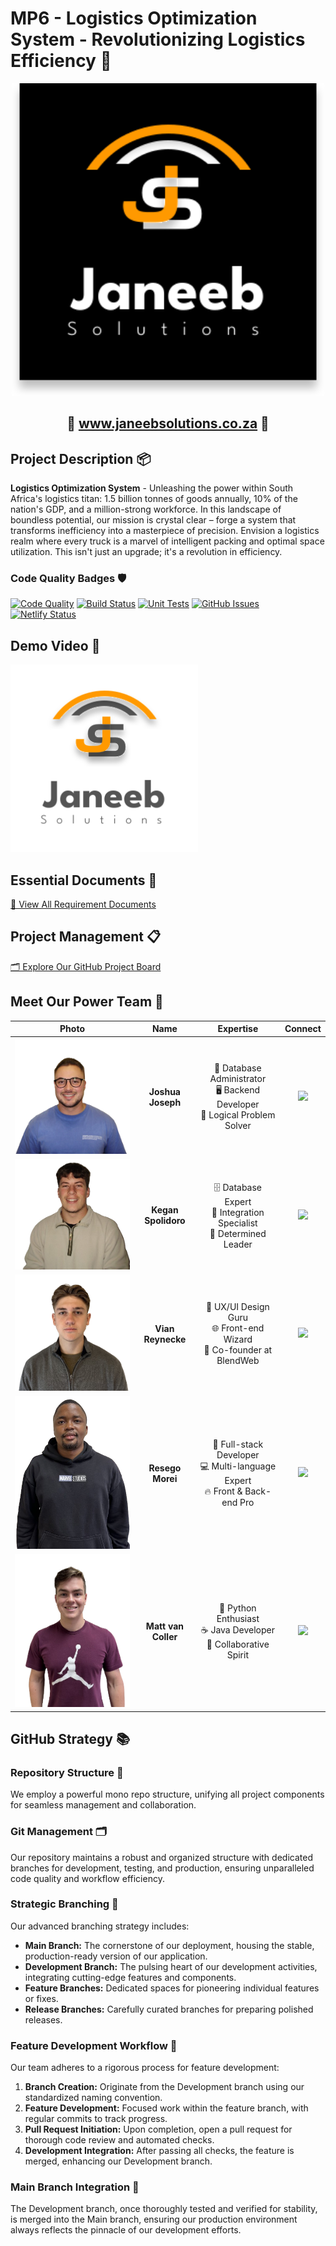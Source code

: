 # MP6 - Logistics Optimization System - Revolutionizing Logistics Efficiency 🚛

<p align="center">
  <a href="https://www.janeebsolutions.co.za" target="_blank">
    <img src="https://github.com/COS301-SE-2024/Extended-Planning-Instrument-for-Unpredictable-Spaces-and-Environments/blob/main/src/assets/Photos/Logos/Logo-Dark.svg" alt="Logistics System Dashboard" width="500"/>
  </a>
</p>

<h2 align="center">🌟 <a href="https://www.janeebsolutions.co.za" target="_blank">www.janeebsolutions.co.za</a> 🌟</h2>

## Project Description 📦

**Logistics Optimization System** - Unleashing the power within South Africa's logistics titan: 1.5 billion tonnes of goods annually, 10% of the nation's GDP, and a million-strong workforce. In this landscape of boundless potential, our mission is crystal clear – forge a system that transforms inefficiency into a masterpiece of precision. Envision a logistics realm where every truck is a marvel of intelligent packing and optimal space utilization. This isn't just an upgrade; it's a revolution in efficiency.

### Code Quality Badges 🛡️
[![Code Quality](https://img.shields.io/badge/Code%20Quality-A-brightgreen?style=for-the-badge&logo=github)](https://github.com/COS301-SE-2024/Extended-Planning-Instrument-for-Unpredictable-Spaces-and-Environments)
[![Build Status](https://img.shields.io/badge/Build-Passing-brightgreen?style=for-the-badge&logo=github-actions)](https://github.com/COS301-SE-2024/Extended-Planning-Instrument-for-Unpredictable-Spaces-and-Environments/actions)
[![Unit Tests](https://img.shields.io/badge/Tests-Passing-brightgreen?style=for-the-badge&logo=github-actions)](https://github.com/COS301-SE-2024/Extended-Planning-Instrument-for-Unpredictable-Spaces-and-Environments/actions/workflows/unitTest.yml)
[![GitHub Issues](https://img.shields.io/github/issues/COS301-SE-2024/Extended-Planning-Instrument-for-Unpredictable-Spaces-and-Environments.svg?style=for-the-badge)](https://github.com/COS301-SE-2024/Extended-Planning-Instrument-for-Unpredictable-Spaces-and-Environments/issues)
[![Netlify Status](https://api.netlify.com/api/v1/badges/71e3b7b1-8057-43f8-bf0c-a4c09966a75f/deploy-status)](https://app.netlify.com/sites/janeebsolution/deploys)

## Demo Video 🎥
<p align="left">
  <a href="https://www.youtube.com/playlist?list=PLGYYgsVv-70oToZzb5FKrY-J9i_26m-jt" target="_blank">
    <img src="https://github.com/COS301-SE-2024/Extended-Planning-Instrument-for-Unpredictable-Spaces-and-Environments/blob/main/src/assets/Photos/Logos/Logo-Light.svg" alt="Demo Video" width="300"/>
  </a>
</p>

## Essential Documents 📄
[📁 View All Requirement Documents](Docs)

## Project Management 📋
[🗂️ Explore Our GitHub Project Board](https://github.com/orgs/COS301-SE-2024/projects/87)

## Meet Our Power Team 👥

| Photo | Name | Expertise | Connect |
|:-----:|:----:|:---------:|:-------:|
| ![Joshua Joseph](Members/Josh.png) | **Joshua Joseph** | 💼 Database Administrator<br>🖥️ Backend Developer<br>🧠 Logical Problem Solver | [<img src="https://img.shields.io/badge/LinkedIn-0077B5?style=for-the-badge&logo=linkedin&logoColor=white">](https://www.linkedin.com/in/joshua-joseph-78798a256/) |
| ![Kegan Spolidoro](Members/Kegan.png) | **Kegan Spolidoro** | 🗄️ Database Expert<br>🔌 Integration Specialist<br>🎯 Determined Leader | [<img src="https://img.shields.io/badge/LinkedIn-0077B5?style=for-the-badge&logo=linkedin&logoColor=white">](https://www.linkedin.com/in/kegan-spolidoro-6645052b9/?utm_source=share&utm_campaign=share_via&utm_content=profile&utm_medium=ios_app) |
| ![Vian Reynecke](Members/Vian.png) | **Vian Reynecke** | 🎨 UX/UI Design Guru<br>🌐 Front-end Wizard<br>🚀 Co-founder at BlendWeb | [<img src="https://img.shields.io/badge/LinkedIn-0077B5?style=for-the-badge&logo=linkedin&logoColor=white">](https://www.linkedin.com/in/vian-reynecke-a80604282/?utm_source=share&utm_campaign=share_via&utm_content=profile&utm_medium=ios_app) |
| ![Resego Morei](Members/Resego.png) | **Resego Morei** | 🔧 Full-stack Developer<br>💻 Multi-language Expert<br>🔥 Front & Back-end Pro | [<img src="https://img.shields.io/badge/LinkedIn-0077B5?style=for-the-badge&logo=linkedin&logoColor=white">](https://www.linkedin.com/in/resego-morei-436688168/) |
| ![Matt van Coller](Members/Matt.png) | **Matt van Coller** | 🐍 Python Enthusiast<br>☕ Java Developer<br>🤝 Collaborative Spirit | [<img src="https://img.shields.io/badge/LinkedIn-0077B5?style=for-the-badge&logo=linkedin&logoColor=white">](https://www.linkedin.com/in/matt-van-coller-5a9b6727a/?trk=contact-info) |

## GitHub Strategy 📚

### Repository Structure 🌳
We employ a powerful mono repo structure, unifying all project components for seamless management and collaboration.

### Git Management 🗂️
Our repository maintains a robust and organized structure with dedicated branches for development, testing, and production, ensuring unparalleled code quality and workflow efficiency.

### Strategic Branching 🔀
Our advanced branching strategy includes:
- **Main Branch:** The cornerstone of our deployment, housing the stable, production-ready version of our application.
- **Development Branch:** The pulsing heart of our development activities, integrating cutting-edge features and components.
- **Feature Branches:** Dedicated spaces for pioneering individual features or fixes.
- **Release Branches:** Carefully curated branches for preparing polished releases.

### Feature Development Workflow 🌿
Our team adheres to a rigorous process for feature development:
1. **Branch Creation:** Originate from the Development branch using our standardized naming convention.
2. **Feature Development:** Focused work within the feature branch, with regular commits to track progress.
3. **Pull Request Initiation:** Upon completion, open a pull request for thorough code review and automated checks.
4. **Development Integration:** After passing all checks, the feature is merged, enhancing our Development branch.

### Main Branch Integration 🔗
The Development branch, once thoroughly tested and verified for stability, is merged into the Main branch, ensuring our production environment always reflects the pinnacle of our development efforts.
